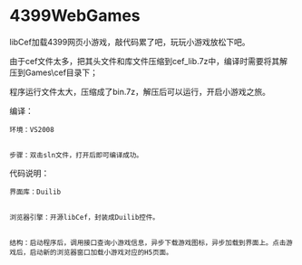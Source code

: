 # 4399WebGames
libCef加载4399网页小游戏，敲代码累了吧，玩玩小游戏放松下吧。
 
由于cef文件太多，把其头文件和库文件压缩到cef_lib.7z中，编译时需要将其解压到Games\cef目录下；


程序运行文件太大，压缩成了bin.7z，解压后可以运行，开启小游戏之旅。



编译：


    环境：VS2008
    
    
    步骤：双击sln文件，打开后即可编译成功。
    
    
    
代码说明：


    界面库：Duilib
    
    
    浏览器引擎：开源libCef，封装成Duilib控件。
    
    
    结构：启动程序后，调用接口查询小游戏信息，异步下载游戏图标，异步加载到界面上。点击游戏后，启动新的浏览器窗口加载小游戏对应的H5页面。
    
 
   
